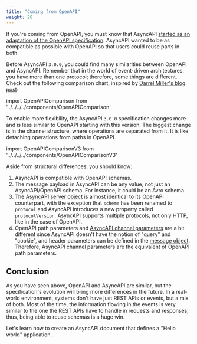 ```yaml
---
title: "Coming from OpenAPI"
weight: 20
---
```


If you're coming from OpenAPI, you must know that AsyncAPI [started as an adaptation of the OpenAPI specification](https://medium.com/asyncapi/whats-new-on-asyncapi-lots-2d9019a1869d). AsyncAPI wanted to be as compatible as possible with OpenAPI so that users could reuse parts in both.

Before AsyncAPI `3.0.0`, you could find many similarities between OpenAPI and AsyncAPI. Remember that in the world of event-driven architectures, you have more than one protocol; therefore, some things are different. Check out the following comparison chart, inspired by [Darrel Miller's blog post](https://www.openapis.org/news/blogs/2016/10/tdc-structural-improvements-explaining-30-spec-part-2):

import OpenAPIComparison from '../../../../components/OpenAPIComparison'

<OpenAPIComparison className="my-8" />

To enable more flexibility, the AsyncAPI `3.0.0` specification changes more and is less similar to OpenAPI starting with this version. The biggest change is in the channel structure, where operations are separated from it. It is like detaching operations from paths in OpenAPI. 

import OpenAPIComparisonV3 from '../../../../components/OpenAPIComparisonV3'

<OpenAPIComparisonV3 className="my-8" />

Aside from structural differences, you should know:

1. AsyncAPI is compatible with OpenAPI schemas.
1. The message payload in AsyncAPI can be any value, not just an AsyncAPI/OpenAPI schema. For instance, it could be an Avro schema.
1. The [AsyncAPI server object](/docs/specifications/2.2.0/#serverObject) is almost identical to its OpenAPI counterpart, with the exception that `scheme` has been renamed to `protocol` and AsyncAPI introduces a new property called `protocolVersion`. AsyncAPI supports multiple protocols, not only HTTP, like in the case of OpenAPI.
1. OpenAPI path parameters and [AsyncAPI channel parameters](/docs/specifications/2.2.0/#parameterObject) are a bit different since AsyncAPI doesn't have the notion of "query" and "cookie", and header parameters can be defined in the [message object](/docs/specifications/2.2.0/#messageObject). Therefore, AsyncAPI channel parameters are the equivalent of OpenAPI path parameters.

## Conclusion

As you have seen above, OpenAPI and AsyncAPI are similar, but the specification's evolution will bring more differences in the future. In a real-world environment, systems don't have just REST APIs or events, but a mix of both. Most of the time, the information flowing in the events is very similar to the one the REST APIs have to handle in requests and responses; thus, being able to reuse schemas is a huge win.

Let's learn how to create an AsyncAPI document that defines a "Hello world" application.
